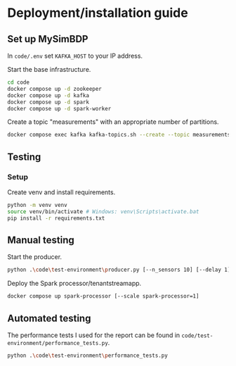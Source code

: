 # Deployment/installation guide

## Set up MySimBDP

In `code/.env` set `KAFKA_HOST` to your IP address.

Start the base infrastructure.
```bash
cd code
docker compose up -d zookeeper
docker compose up -d kafka
docker compose up -d spark
docker compose up -d spark-worker
```

Create a topic "measurements" with an appropriate number of partitions.
```bash
docker compose exec kafka kafka-topics.sh --create --topic measurements --partitions 64 --replication-factor 1 --bootstrap-server kafka:9092
```

## Testing

### Setup

Create venv and install requirements.
```bash
python -m venv venv
source venv/bin/activate # Windows: venv\Scripts\activate.bat
pip install -r requirements.txt
```

## Manual testing

Start the producer.
```bash
python .\code\test-environment\producer.py [--n_sensors 10] [--delay 1] [--p_extra 0.1] [--p_missing 0.1] [--p_wrong 0.1]
```

Deploy the Spark processor/tenantstreamapp.
```bash
docker compose up spark-processor [--scale spark-processor=1]
```

## Automated testing
The performance tests I used for the report can be found in `code/test-environment/performance_tests.py`.

```bash
python .\code\test-environment\performance_tests.py
```



